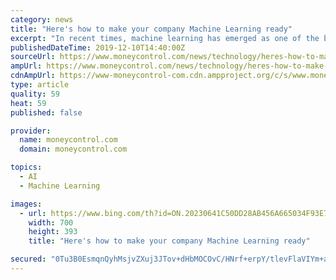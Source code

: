 ```yaml
---
category: news
title: "Here's how to make your company Machine Learning ready"
excerpt: "In recent times, machine learning has emerged as one of the biggest trends of our time. Study after study points to its massive potential and expected future growth curve. Worldwide spending on cognitive and Artificial Intelligence systems will reach USD ..."
publishedDateTime: 2019-12-10T14:40:00Z
sourceUrl: https://www.moneycontrol.com/news/technology/heres-how-to-make-your-company-machine-learning-ready-4717601.html
ampUrl: https://www.moneycontrol.com/news/technology/heres-how-to-make-your-company-machine-learning-ready-4717601.html/amp
cdnAmpUrl: https://www-moneycontrol-com.cdn.ampproject.org/c/s/www.moneycontrol.com/news/technology/heres-how-to-make-your-company-machine-learning-ready-4717601.html/amp
type: article
quality: 59
heat: 59
published: false

provider:
  name: moneycontrol.com
  domain: moneycontrol.com

topics:
  - AI
  - Machine Learning

images:
  - url: https://www.bing.com/th?id=ON.20230641C50DD28AB456A665034F93E7
    width: 700
    height: 393
    title: "Here's how to make your company Machine Learning ready"

secured: "0Tu3B0EsmqnQyhMsjvZXuj3JTov+dHbMOCOvC/HNrf+erpY/tlevFlaVIYm+aA/Z1gpCbJI4280q16KJsRB1yhJtxEO/EP7lRz02Ai1kuP1J6Xf255VPSXMn8ciwv6AJF2BBuj8HOU6svmD6j0uVirx7+ITho9WmOOaob+vMNfDmvQjtfdvdjt18XGS/SEoflTxXsHBjmKdkgHR9u/V2swXZVvZL3qKsX/tK+nkcTLg1pqGMUz5a9ScXRwFROZI/kuxF/xjeCOUc8yi/RYP43Q==;RKbhrJDT1Y3EafNDB1b7Qg=="
---
```


